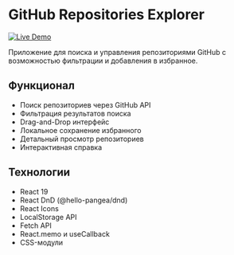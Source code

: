 # GitHub Repositories Explorer

[![Live Demo](https://img.shields.io/badge/demo-vercel-blue)](https://github-favorite.netlify.app)

Приложение для поиска и управления репозиториями GitHub с возможностью фильтрации и добавления в избранное.

## Функционал

- Поиск репозиториев через GitHub API
- Фильтрация результатов поиска
- Drag-and-Drop интерфейс
- Локальное сохранение избранного
- Детальный просмотр репозиториев
- Интерактивная справка

## Технологии

- React 19
- React DnD (@hello-pangea/dnd)
- React Icons
- LocalStorage API
- Fetch API
- React.memo и useCallback
- CSS-модули
